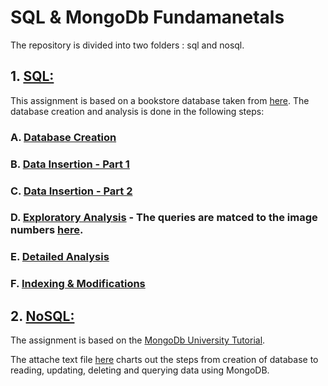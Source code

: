 # SQL & MongoDb Fundamanetals

The repository is divided into two folders : sql and nosql.

## 1. [SQL:]( https://github.com/vishalpuri13/swe_sql_nosql/tree/main/sql)
This assignment is based on a bookstore database taken from [here](https://help.tableau.com/current/pro/desktop/en-us/bookshop_data.htm).
The database creation and analysis is done in the following steps:
### A. [Database Creation](https://github.com/vishalpuri13/swe_sql_nosql/blob/main/sql/sql_bookstore_db_creation.sql)
### B. [Data Insertion - Part 1](https://github.com/vishalpuri13/swe_sql_nosql/blob/main/sql/sql_data_insert_file1.sql)
### C. [Data Insertion - Part 2](https://github.com/vishalpuri13/swe_sql_nosql/blob/main/sql/sql_data_insert_file2_ratings_sales.sql)
### D. [Exploratory Analysis](https://github.com/vishalpuri13/swe_sql_nosql/blob/main/sql/sql_exploratory_queries.sql) - The queries are matced to the image numbers [here](https://github.com/vishalpuri13/swe_sql_nosql/tree/main/sql/images).
### E. [Detailed Analysis](https://github.com/vishalpuri13/swe_sql_nosql/blob/main/sql/sql_detailed_data_analysis.sql)
### F. [Indexing & Modifications](https://github.com/vishalpuri13/swe_sql_nosql/blob/main/sql/sql_indexation%20and%20modification.sql)


## 2. [NoSQL:](https://github.com/vishalpuri13/swe_sql_nosql/tree/main/nosql)

The assignment is based on the [MongoDb University Tutorial](https://learn.mongodb.com/learning-paths/introduction-to-mongodb). 

The attache text file [here](https://github.com/vishalpuri13/swe_sql_nosql/blob/main/nosql/mongoDbTutorial.txt) charts out the steps from creation of database to reading, updating, deleting and querying data using MongoDB.
